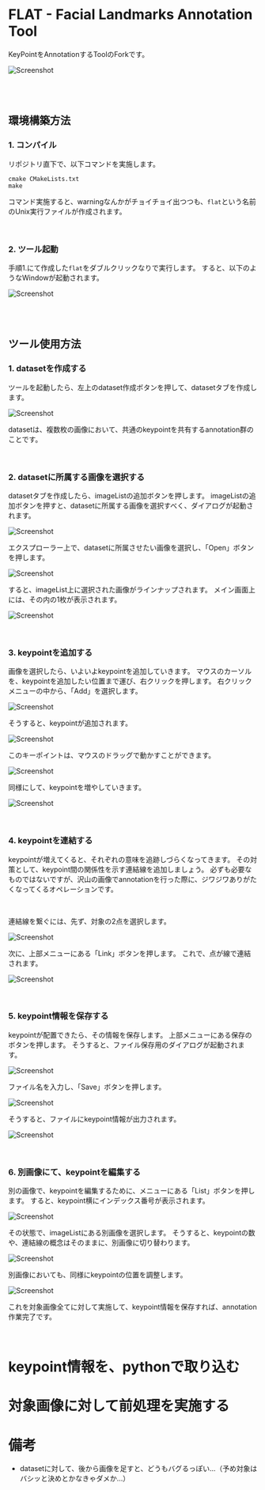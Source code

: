 # FLAT - Facial Landmarks Annotation Tool

KeyPointをAnnotationするToolのForkです。

![Screenshot](screenshot/01.png)

<br/>
<br/>

## 環境構築方法

### 1. コンパイル

リポジトリ直下で、以下コマンドを実施します。

```
cmake CMakeLists.txt
make
```

コマンド実施すると、warningなんかがチョイチョイ出つつも、`flat`という名前のUnix実行ファイルが作成されます。

<br/>

### 2. ツール起動

手順1.にて作成した`flat`をダブルクリックなりで実行します。
すると、以下のようなWindowが起動されます。

![Screenshot](screenshot/02.png)

<br/>
<br/>

## ツール使用方法

### 1. datasetを作成する

ツールを起動したら、左上のdataset作成ボタンを押して、datasetタブを作成します。

![Screenshot](screenshot/03.png)

datasetは、複数枚の画像において、共通のkeypointを共有するannotation群のことです。

<br/>

### 2. datasetに所属する画像を選択する

datasetタブを作成したら、imageListの追加ボタンを押します。
imageListの追加ボタンを押すと、datasetに所属する画像を選択すべく、ダイアログが起動されます。

![Screenshot](screenshot/04.png)

エクスプローラー上で、datasetに所属させたい画像を選択し、「Open」ボタンを押します。

![Screenshot](screenshot/05.png)

すると、imageList上に選択された画像がラインナップされます。
メイン画面上には、その内の1枚が表示されます。

![Screenshot](screenshot/06.png)

<br/>

### 3. keypointを追加する

画像を選択したら、いよいよkeypointを追加していきます。
マウスのカーソルを、keypointを追加したい位置まで運び、右クリックを押します。
右クリックメニューの中から、「Add」を選択します。

![Screenshot](screenshot/07.png)

そうすると、keypointが追加されます。

![Screenshot](screenshot/08.png)

このキーポイントは、マウスのドラッグで動かすことができます。

![Screenshot](screenshot/09.png)

同様にして、keypointを増やしていきます。

![Screenshot](screenshot/10.png)

<br/>

### 4. keypointを連結する

keypointが増えてくると、それぞれの意味を追跡しづらくなってきます。
その対策として、keypoint間の関係性を示す連結線を追加しましょう。
必ずも必要なものではないですが、沢山の画像でannotationを行った際に、ジワジワありがたくなってくるオペレーションです。

<br/>

連結線を繋ぐには、先ず、対象の2点を選択します。

![Screenshot](screenshot/11.png)

次に、上部メニューにある「Link」ボタンを押します。
これで、点が線で連結されます。

![Screenshot](screenshot/12.png)

<br/>

### 5. keypoint情報を保存する

keypointが配置できたら、その情報を保存します。
上部メニューにある保存のボタンを押します。
そうすると、ファイル保存用のダイアログが起動されます。

![Screenshot](screenshot/13.png)

ファイル名を入力し、「Save」ボタンを押します。

![Screenshot](screenshot/14.png)

そうすると、ファイルにkeypoint情報が出力されます。

![Screenshot](screenshot/15.png)

<br/>

### 6. 別画像にて、keypointを編集する

別の画像で、keypointを編集するために、メニューにある「List」ボタンを押します。
すると、keypoint横にインデックス番号が表示されます。

![Screenshot](screenshot/16.png)

その状態で、imageListにある別画像を選択します。
そうすると、keypointの数や、連結線の概念はそのままに、別画像に切り替わります。

![Screenshot](screenshot/17.png)

別画像においても、同様にkeypointの位置を調整します。

![Screenshot](screenshot/18.png)

これを対象画像全てに対して実施して、keypoint情報を保存すれば、annotation作業完了です。

<br/>

# keypoint情報を、pythonで取り込む

# 対象画像に対して前処理を実施する

# 備考

  - datasetに対して、後から画像を足すと、どうもバグるっぽい…（予め対象はバシッと決めとかなきゃダメか…）


